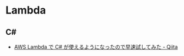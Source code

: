 # Lambda

## C#
- [AWS Lambda で C# が使えるようになったので早速試してみた - Qiita](https://qiita.com/Hanocha/items/7a3b6861f957f1a35a68)
